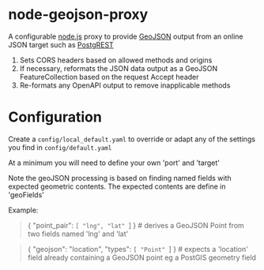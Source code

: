 # node-geojson-proxy

A configurable [node.js](https://nodejs.org/api/) proxy to provide [GeoJSON](https://geojson.org/) output from an online JSON target such as [PostgREST](https://postgrest.org/) 

1. Sets CORS headers based on allowed methods and origins
2. If necessary, reformats the JSON data output as a GeoJSON FeatureCollection based on the request Accept header
3. Re-formats any OpenAPI output to remove inapplicable methods

# Configuration

Create a `config/local_default.yaml` to override or adapt any of the settings you find in `config/default.yaml`

At a minimum you will need to define your own 'port' and 'target'

Note the geoJSON processing is based on finding named fields with expected geometric contents. The expected contents are define in 'geoFields'

Example:

> { "point_pair": `[ "lng", "lat" `] }  # derives a GeoJSON Point from two fields named 'lng' and 'lat'

> { "geojson": "location", "types": `[ "Point" `] } # expects a 'location' field already containing a GeoJSON point eg a PostGIS geometry field

